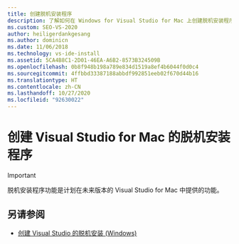 ```yaml
---
title: 创建脱机安装程序
description: 了解如何在 Windows for Visual Studio for Mac 上创建脱机安装程序。
ms.custom: SEO-VS-2020
author: heiligerdankgesang
ms.author: dominicn
ms.date: 11/06/2018
ms.technology: vs-ide-install
ms.assetid: 5CA4B8C1-2D01-46EA-A6B2-8573B324509B
ms.openlocfilehash: 0b8f948b198a789e834d1519a8ef4b6044f0d0c4
ms.sourcegitcommit: 4ffbbd33387188abbdf992851eeb02f670d44b16
ms.translationtype: HT
ms.contentlocale: zh-CN
ms.lasthandoff: 10/27/2020
ms.locfileid: "92630022"
---
```

# <a name="create-an-offline-installer-for-visual-studio-for-mac"></a>创建 Visual Studio for Mac 的脱机安装程序

> [!IMPORTANT]
> 脱机安装程序功能是计划在未来版本的 Visual Studio for Mac 中提供的功能。

## <a name="see-also"></a>另请参阅

- [创建 Visual Studio 的脱机安装 (Windows)](/visualstudio/install/create-an-offline-installation-of-visual-studio)
